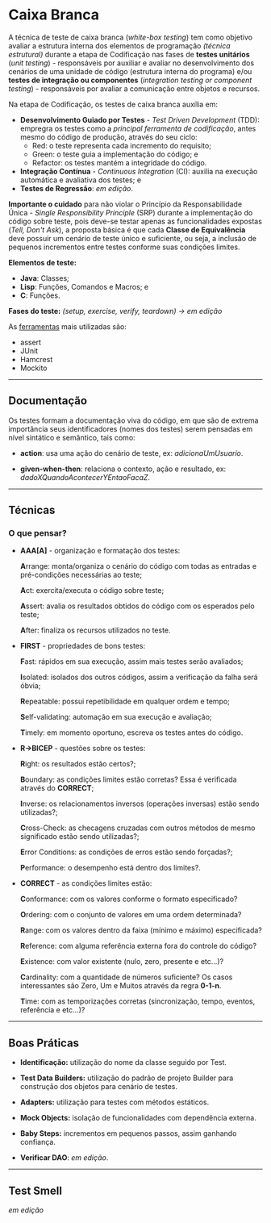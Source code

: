 # Caixa Branca
A técnica de teste de caixa branca (*white-box testing*) tem como objetivo avaliar a estrutura interna dos elementos de programação *(técnica estrutural)* durante a etapa de Codificação nas fases de **testes unitários** (*unit testing*) - responsáveis por auxiliar e avaliar no desenvolvimento dos cenários de uma unidade de código (estrutura interna do programa) e/ou **testes de integração ou componentes** (*integration testing or component testing*) - responsáveis por avaliar a comunicação entre objetos e recursos.

Na etapa de Codificação, os testes de caixa branca auxília em:
* **Desenvolvimento Guiado por Testes** - *Test Driven Development* (TDD): empregra os testes como a *principal ferramenta de codificação*, antes mesmo do código de produção, através do seu ciclo:
  * Red: o teste representa cada incremento do requisito;
  * Green: o teste guia a implementação do código; e
  * Refactor: os testes mantém a integridade do código.
* **Integração Contínua** - *Continuous Integration* (CI): auxilia na execução automática e avaliativa dos testes; e
* **Testes de Regressão**: *em edição*.

**Importante o cuidado** para não violar o Princípio da Responsabilidade Única - *Single Responsibility Principle* (SRP) durante a implementação do código sobre teste, pois deve-se testar apenas as funcionalidades expostas (*Tell, Don't Ask*), a proposta básica é que cada **Classe de Equivalência** deve possuir um cenário de teste único e suficiente, ou seja, a inclusão de pequenos incrementos entre testes conforme suas condições limites.

**Elementos de teste:**
* **Java**: Classes;
* **Lisp**: Funções, Comandos e Macros; e
* **C**: Funções.

**Fases do teste:**
*(setup, exercise, verify, teardown) -> em edição*

As [ferramentas](ferramentas.md) mais utilizadas são:
* assert
* JUnit
* Hamcrest
* Mockito

---

## Documentação
Os testes formam a documentação viva do código, em que são de extrema importância seus identificadores (nomes dos testes) serem pensadas em nível sintático e semântico, tais como:

* **action**: usa uma ação do cenário de teste, ex: *adicionaUmUsuario*.

* **given-when-then**: relaciona o contexto, ação e resultado, ex: *dadoXQuandoAcontecerYEntaoFacaZ*.

---

## Técnicas
### O que pensar?
* **AAA[A]** - organização e formatação dos testes:

  **A**rrange: monta/organiza o cenário do código com todas as entradas e pré-condições necessárias ao teste;

  **A**ct: exercita/executa o código sobre teste;

  **A**ssert: avalia os resultados obtidos do código com os esperados pelo teste;

  **A**fter: finaliza os recursos utilizados no teste.

* **FIRST** - propriedades de bons testes:

  **F**ast: rápidos em sua execução, assim mais testes serão avaliados;

  **I**solated: isolados dos outros códigos, assim a verificação da falha será óbvia;

  **R**epeatable: possui repetibilidade em qualquer ordem e tempo;

  **S**elf-validating: automação em sua execução e avaliação;

  **T**imely: em momento oportuno, escreva os testes antes do código.

* **R->BICEP** - questões sobre os testes:

  **R**ight: os resultados estão certos?;
  
  **B**oundary: as condições limites estão corretas? Essa é verificada através do **CORRECT**;
  
  **I**nverse: os relacionamentos inversos (operações inversas) estão sendo utilizadas?;
  
  **C**ross-Check: as checagens cruzadas com outros métodos de mesmo significado estão sendo utilizadas?;
  
  **E**rror Conditions: as condições de erros estão sendo forçadas?;
  
  **P**erformance: o desempenho está dentro dos limites?.
 
* **CORRECT** - as condições limites estão:

  **C**onformance: com os valores conforme o formato especificado?

  **O**rdering: com o conjunto de valores em uma ordem determinada?

  **R**ange: com os valores dentro da faixa (mínimo e máximo) especificada?

  **R**eference: com alguma referência externa fora do controle do código?

  **E**xistence: com valor existente (nulo, zero, presente e etc...)?

  **C**ardinality: com a quantidade de números suficiente? Os casos interessantes são Zero, Um e Muitos através da regra **0-1-n**.

  **T**ime: com as temporizações corretas (sincronização, tempo, eventos, referência e etc...)?

---

## Boas Práticas
* **Identificação:** utilização do nome da classe seguido por Test.

* **Test Data Builders:** utilização do padrão de projeto Builder para construção dos objetos para cenário de testes.

* **Adapters:** utilização para testes com métodos estáticos.

* **Mock Objects:** isolação de funcionalidades com dependência externa.

* **Baby Steps:** incrementos em pequenos passos, assim ganhando confiança.

* **Verificar DAO**: *em edição*.

---

## Test Smell
*em edição*